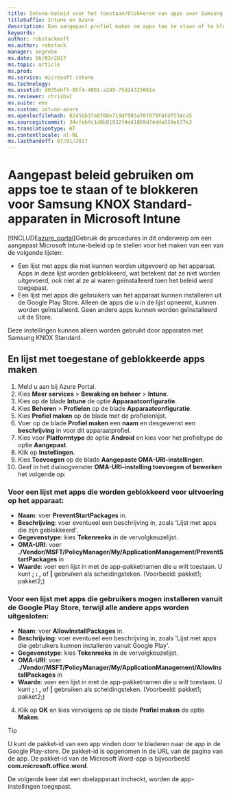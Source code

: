 ```yaml
---
title: Intune-beleid voor het toestaan/blokkeren van apps voor Samsung KNOX
titleSuffix: Intune on Azure
description: Een aangepast profiel maken om apps toe te staan of te blokkeren voor Samsung KNOX Standard-apparaten.
keywords: 
author: robstackmsft
ms.author: robstack
manager: angrobe
ms.date: 06/03/2017
ms.topic: article
ms.prod: 
ms.service: microsoft-intune
ms.technology: 
ms.assetid: d035ebf5-85f4-4001-a249-75d24325061a
ms.reviewer: chrisbal
ms.suite: ems
ms.custom: intune-azure
ms.openlocfilehash: 8245bb3fa8f08e719df903a70f079f4fdf534ca5
ms.sourcegitcommit: 34cfebfc1d8b81032f4d41869d74dda559e677e2
ms.translationtype: HT
ms.contentlocale: nl-NL
ms.lasthandoff: 07/01/2017
---
```

# <a name="use-custom-policies-to-allow-and-block-apps-for-samsung-knox-standard-devices-in-microsoft-intune"></a>Aangepast beleid gebruiken om apps toe te staan of te blokkeren voor Samsung KNOX Standard-apparaten in Microsoft Intune
[!INCLUDE[azure_portal](./includes/azure_portal.md)]Gebruik de procedures in dit onderwerp om een aangepast Microsoft Intune-beleid op te stellen voor het maken van een van de volgende lijsten:

- Een lijst met apps die niet kunnen worden uitgevoerd op het apparaat. Apps in deze lijst worden geblokkeerd, wat betekent dat ze niet worden uitgevoerd, ook niet al ze al waren geïnstalleerd toen het beleid werd toegepast.
- Een lijst met apps die gebruikers van het apparaat kunnen installeren uit de Google Play Store. Alleen de apps die u in de lijst opneemt, kunnen worden geïnstalleerd. Geen andere apps kunnen worden geïnstalleerd uit de Store.

Deze instellingen kunnen alleen worden gebruikt door apparaten met Samsung KNOX Standard.

## <a name="create-an-allowed-or-blocked-app-list"></a>En lijst met toegestane of geblokkeerde apps maken

1. Meld u aan bij Azure Portal.
2. Kies **Meer services** > **Bewaking en beheer** > **Intune**.
3. Kies op de blade **Intune** de optie **Apparaatconfiguratie**.
2. Kies **Beheren** > **Profielen** op de blade **Apparaatconfiguratie**.
2. Kies **Profiel maken** op de blade met de profielenlijst.
3. Voer op de blade **Profiel maken** een **naam** en desgewenst een **beschrijving** in voor dit apparaatprofiel.
2. Kies voor **Platformtype** de optie **Android** en kies voor het profieltype de optie **Aangepast**.
3. Klik op **Instellingen**.
3. Kies **Toevoegen** op de blade **Aangepaste OMA-URI-instellingen**.
4. Geef in het dialoogvenster **OMA-URI-instelling toevoegen of bewerken** het volgende op:

### <a name="for-a-list-of-apps-that-are-blocked-from-running-on-the-device"></a>Voor een lijst met apps die worden geblokkeerd voor uitvoering op het apparaat:

- **Naam**: voer **PreventStartPackages** in.
- **Beschrijving**: voer eventueel een beschrijving in, zoals 'Lijst met apps die zijn geblokkeerd'.
-   **Gegevenstype**: kies **Tekenreeks** in de vervolgkeuzelijst.
-   **OMA-URI**: voer **./Vendor/MSFT/PolicyManager/My/ApplicationManagement/PreventStartPackages** in
-   **Waarde**: voer een lijst in met de app-pakketnamen die u wilt toestaan. U kunt **; : ,** of **|** gebruiken als scheidingsteken. (Voorbeeld: pakket1; pakket2;)

### <a name="for-a-list-of-apps-that-users-are-allowed-to-install-from-the-google-play-store-while-excluding-all-other-apps"></a>Voor een lijst met apps die gebruikers mogen installeren vanuit de Google Play Store, terwijl alle andere apps worden uitgesloten:
- **Naam**: voer **AllowInstallPackages** in.
- **Beschrijving**: voer eventueel een beschrijving in, zoals 'Lijst met apps die gebruikers kunnen installeren vanuit Google Play'.
- **Gegevenstype**: kies **Tekenreeks** in de vervolgkeuzelijst.
- **OMA-URI**: voer **./Vendor/MSFT/PolicyManager/My/ApplicationManagement/AllowInstallPackages** in
- **Waarde**: voer een lijst in met de app-pakketnamen die u wilt toestaan. U kunt **; : ,** of **|** gebruiken als scheidingsteken. (Voorbeeld: pakket1; pakket2;)

4. Klik op **OK** en kies vervolgens op de blade **Profiel maken** de optie **Maken**.

>[!TIP]
> U kunt de pakket-id van een app vinden door te bladeren naar de app in de Google Play-store. De pakket-id is opgenomen in de URL van de pagina van de app. De pakket-id van de Microsoft Word-app is bijvoorbeeld **com.microsoft.office.word**.

De volgende keer dat een doelapparaat incheckt, worden de app-instellingen toegepast.


<!---## Assign the custom profile--->
